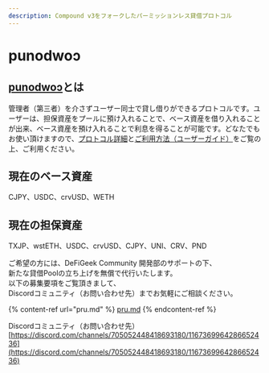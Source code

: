```yaml
---
description: Compound v3をフォークしたパーミッションレス貸借プロトコル
---
```


# punodwoɔ

## [punodwoɔ](https://pnd.defigeek.xyz/)とは

管理者（第三者）を介さずユーザー同士で貸し借りができるプロトコルです。ユーザーは、担保資産をプールに預け入れることで、ベース資産を借り入れることが出来、ベース資産を預け入れることで利息を得ることが可能です。どなたでもお使い頂けますので、[プロトコル詳細](shi-yang/)と[ご利用方法（ユーザーガイド）](yzgaido/)をご覧の上、ご利用ください。

## 現在のベース資産

CJPY、USDC、crvUSD、WETH

## 現在の担保資産

TXJP、wstETH、USDC、crvUSD、CJPY、UNI、CRV、PND

ご希望の方には、DeFiGeek Community 開発部のサポートの下、\
新たな貸借Poolの立ち上げを無償で代行いたします。\
以下の募集要項をご覧頂きまして、\
Discordコミュニティ（お問い合わせ先）までお気軽にご相談ください。

{% content-ref url="pru.md" %}
[pru.md](pru.md)
{% endcontent-ref %}

Discordコミュニティ（お問い合わせ先）\
&#x20;[https://discord.com/channels/705052448418693180/1167369964286652436](https://discord.com/channels/705052448418693180/1167369964286652436)
